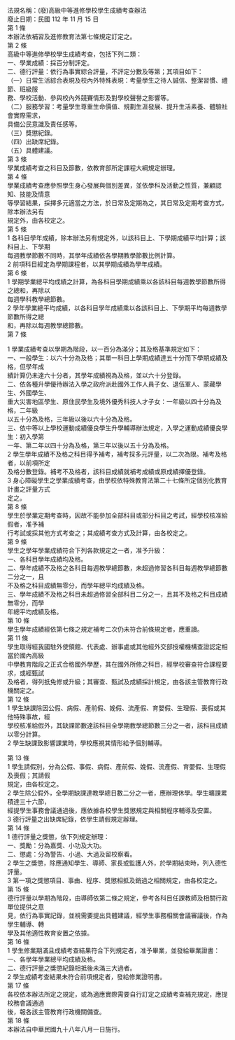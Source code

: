法規名稱：(廢)高級中等進修學校學生成績考查辦法  
廢止日期：民國 112 年 11 月 15 日  
第 1 條  
本辦法依補習及進修教育法第七條規定訂定之。  
第 2 條  
高級中等進修學校學生成績考查，包括下列二類：  
一、學業成績：採百分制評定。  
二、德行評量：依行為事實綜合評量，不評定分數及等第；其項目如下：  
（一）日常生活綜合表現及校內外特殊表現：考量學生之待人誠信、整潔習慣、禮節、班級服  
務、學校活動、參與校內外競賽情形及對學校聲譽之影響等。  
（二）服務學習：考量學生尊重生命價值、規劃生涯發展、提升生活素養、體驗社會實際需求，  
具備公民意識及責任感等。  
（三）獎懲紀錄。  
（四）出缺席紀錄。  
（五）具體建議。  
第 3 條  
學業成績考查之科目及節數，依教育部所定課程大綱規定辦理。  
第 4 條  
學業成績考查應參照學生身心發展與個別差異，並依學科及活動之性質，兼顧認知、技能及情意  
等學習結果，採擇多元適當之方法，於日常及定期為之，其日常及定期考查方式，除本辦法另有  
規定外，由各校定之。  
第 5 條  
1 各科目學年成績，除本辦法另有規定外，以該科目上、下學期成績平均計算；該科目上、下學期  
每週教學節數不同時，其學年成績依各學期教學節數比例計算。  
2 前項科目經定為學期課程者，以其學期成績為學年成績。  
第 6 條  
1 學期學業總平均成績之計算，為各科目學期成績乘以各該科目每週教學節數所得之總和，再除以  
每週學科教學總節數。  
2 學年學業總平均成績，以各科目學年成績乘以各該科目上、下學期平均每週教學節數所得之總  
和，再除以每週教學總節數。  
第 7 條  


1 學業成績考查以學期為階段，以一百分為滿分；其及格基準規定如下：  
一、一般學生：以六十分為及格；其單一科目上學期成績達五十分而下學期成績及格，但學年成  
績計算仍未達六十分者，其學年成績視為及格，並以六十分登錄。  
二、依各種升學優待辦法入學之政府派赴國外工作人員子女、退伍軍人、蒙藏學生、外國學生、  
重大災害地區學生、原住民學生及境外優秀科技人才子女：一年級以四十分為及格，二年級  
以五十分為及格，三年級以後以六十分為及格。  
三、依中等以上學校運動成績優良學生升學輔導辦法規定，入學之運動成績優良學生：初入學第  
一年、第二年以四十分為及格，第三年以後以五十分為及格。  
2 學生學年成績不及格之科目得予補考，補考採多元評量，以二次為限。補考及格者，以前項所定  
及格分數登錄。補考不及格者，該科目成績就補考成績或原成績擇優登錄。  
3 身心障礙學生之學業成績考查，由學校依特殊教育法第二十七條所定個別化教育計畫之評量方式  
定之。  
第 8 條  
學生於學業定期考查時，因故不能參加全部科目或部分科目之考試，經學校核准給假者，准予補  
行考試或採其他方式考查之；其成績考查方式及計算，由各校定之。  
第 9 條  
學生之學年學業成績符合下列各款規定之一者，准予升級：  
一、各科目學年成績均及格。  
二、學年成績不及格之各科目每週教學總節數，未超過修習各科目每週教學總節數二分之一，且  
不及格之科目成績無零分，而學年總平均成績及格。  
三、學年成績不及格之科目未超過修習全部科目二分之一，且其不及格之科目成績無零分，而學  
年總平均成績及格。  
第 10 條  
學生學年成績經依第七條之規定補考二次仍未符合前條規定者，應重讀。  
第 11 條  
學生取得經我國駐外使領館、代表處、辦事處或其他經外交部授權機構查證認定相當於國內高級  
中學教育階段之正式合格國外學歷，其在國外所修之科目，經學校審查符合課程要求，或經甄試  
及格者，得列扺免修或升級；其審查、甄試及成績採計規定，由各該主管教育行政機關定之。  
第 12 條  
1 學生缺課除因公假、病假、產前假、娩假、流產假、育嬰假、生理假、喪假或其他特殊事故，經  
學校核准給假外，其缺課節數達該科目全學期教學總節數三分之一者，該科目成績以零分計算。  
2 學生缺課致影響課業時，學校應視其情形給予個別輔導。  


第 13 條  
1 學生請假別，分為公假、事假、病假、產前假、娩假、流產假、育嬰假、生理假及喪假；其請假  
規定，由各校定之。  
2 學生除公假外，全學期缺課達教學總日數二分之一者，應辦理休學。學生曠課累積達三十六節，  
經提學生事務會議通過後，應依據各校學生獎懲規定與相關程序輔導及安置。  
3 德行評量之出缺席紀錄，依學生請假規定辦理。  
第 14 條  
1 德行評量之獎懲，依下列規定辦理：  
一、獎勵：分為嘉獎、小功及大功。  
二、懲處：分為警告、小過、大過及留校察看。  
2 學生之獎懲，除應通知學生、導師、家長或監護人外，於學期結束時，列入德性評量。  
3 第一項之獎懲項目、事由、程序、獎懲相抵及銷過之相關規定，由各校定之。  
第 15 條  
德行評量以學期為階段，由導師依第二條之規定，參考各科目任課教師及相關行政單位提供之意  
見，依行為事實記錄，並視需要提出具體建議，經學生事務相關會議審議後，作為學生輔導、轉  
學及其他適性教育安置之依據。  
第 16 條  
1 學生修業期滿且成績考查結果符合下列規定者，准予畢業，並發給畢業證書：  
一、各學年學業總平均成績及格。  
二、德行評量之獎懲紀錄相抵後未滿三大過者。  
2 學生成績考查結果未符合前項規定者，發給修業證明書。  
第 17 條  
各校依本辦法所定之規定，或為適應實際需要自行訂定之成績考查補充規定，應提校務會議通過  
後，報各該主管教育行政機關備查。  
第 18 條  
本辦法自中華民國九十八年八月一日施行。  


